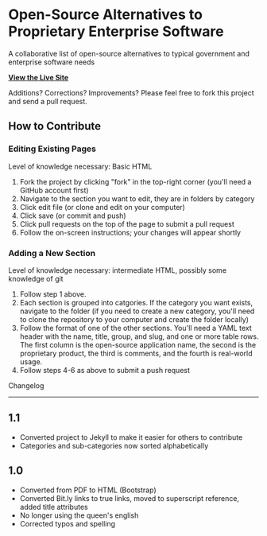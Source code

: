 Open-Source Alternatives to Proprietary Enterprise Software
===========================================================

A collaborative list of open-source alternatives to typical government and enterprise software needs

**[View the Live Site](http://benbalter.github.com/open-source-alternatives/)**

Additions? Corrections? Improvements? Please feel free to fork this project and send a pull request.

How to Contribute
-----------------

### Editing Existing Pages ###

Level of knowledge necessary: Basic HTML

1. Fork the project by clicking "fork" in the top-right corner (you'll need a GitHub account first)
2. Navigate to the section you want to edit, they are in folders by category
3. Click edit file (or clone and edit on your computer)
4. Click save (or commit and push)
5. Click pull requests on the top of the page to submit a pull request
6. Follow the on-screen instructions; your changes will appear shortly

### Adding a New Section ###

Level of knowledge necessary: intermediate HTML, possibly some knowledge of git

1. Follow step 1 above.
2. Each section is grouped into catgories. If the category you want exists, navigate to the folder (if you need to create a new category, you'll need to clone the repository to your computer and create the folder locally)
3. Follow the format of one of the other sections. You'll need a YAML text header with the name, title, group, and slug, and one or more table rows. The first column is the open-source application name, the second is the proprietary product, the third is comments, and the fourth is real-world usage.
4. Follow steps 4-6 as above to submit a push request

Changelog
_________

## 1.1 ##
* Converted project to Jekyll to make it easier for others to contribute
* Categories and sub-categories now sorted alphabetically

## 1.0 ##

* Converted from PDF to HTML (Bootstrap)
* Converted Bit.ly links to true links, moved to superscript reference, added title attributes
* No longer using the queen's english
* Corrected typos and spelling  